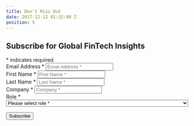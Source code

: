 ```yaml
---
title: Don't Miss Out
date: 2017-12-12 01:32:00 Z
position: 5
---
```


<div style="width: 500px;" id="mc_embed_signup">
	<form
		action="https://letstalkpayments.us7.list-manage.com/subscribe/post?u=bc57d9187dbf177fa07614fbf&amp;id=aa5e7321a3"
		method="post" id="mc-embedded-subscribe-form"
		name="mc-embedded-subscribe-form" class="validate" target="_blank"
		novalidate>
		<div id="mc_embed_signup_scroll">
			<h2>Subscribe for Global FinTech Insights</h2>
			<div class="indicates-required">
				<span class="asterisk">*</span> indicates required
			</div>
			<div class="mc-field-group">
				<label for="mce-EMAIL">Email Address <span class="asterisk">*</span>
				</label> <input type="email" value="" name="EMAIL" placeholder="Email Address *" class="required email"
					id="mce-EMAIL">
			</div>
			<div class="mc-field-group">
				<label for="mce-FNAME">First Name <span class="asterisk">*</span>
				</label> <input type="text" value="" name="FNAME" placeholder="First Name *" class="required"
					id="mce-FNAME">
			</div>
			<div class="mc-field-group">
				<label for="mce-LNAME">Last Name <span class="asterisk">*</span>
				</label> <input type="text" value="" name="LNAME" placeholder="Last Name *" class="required"
					id="mce-LNAME">
			</div>
			<div class="mc-field-group">
				<label for="mce-MMERGE3">Company <span class="asterisk">*</span>
				</label> <input type="text" value="" name="MMERGE3" placeholder="Company *" class="required"
					id="mce-MMERGE3">
			</div>
			<div class="mc-field-group">
				<label for="mce-MMERGE14">Role <span class="asterisk">*</span>
				</label> <select style="margin:0 0 15px 0;width:100%;" name="MMERGE14" class="required" id="mce-MMERGE14">
					<option value="">Please select role *</option>
					<option value="Investor">Investor</option>
					<option value="StartUp">StartUp</option>
					<option value="Financial Institution">Financial
						Institution</option>
					<option value="Media">Media</option>
					<option value="Blogger">Blogger</option>
					<option value="Influencer">Influencer</option>
					<option value="Analyst">Analyst</option>
					<option value="Other">Other</option>

				</select>
			</div>
			<div class="mc-field-group">
				<label for="mce-MMERGE19">Region <span class="asterisk">*</span>
				</label> <select style="margin:0 0 15px 0;width:100%;" name="MMERGE19" class="required" id="mce-MMERGE19">
					<option value="">Please select region *</option>
					<option value="Americas">Americas</option>
					<option value="EMEA">EMEA</option>
					<option value="APAC">APAC</option>
<option value="ALL">ALL</option>
				</select>
			</div>
			<div id="mce-responses" class="clear">
				<div class="response" id="mce-error-response" style="display: none"></div>
				<div class="response" id="mce-success-response"
					style="display: none"></div>
			</div>
			<!-- real people should not fill this in and expect good things - do not remove this or risk form bot signups-->
			<div style="position: absolute; left: -5000px;" aria-hidden="true">
				<input type="text" name="b_bc57d9187dbf177fa07614fbf_aa5e7321a3"
					tabindex="-1" value="">
			</div>
			<div class="clear">
				<input type="submit" value="Subscribe" name="subscribe"
					id="mc-embedded-subscribe" class="button">
			</div>
		</div>
	</form>
</div>
<script type='text/javascript'
	src='//s3.amazonaws.com/downloads.mailchimp.com/js/mc-validate.js'></script>
<script type='text/javascript'>
	(function($) {
		window.fnames = new Array();
		window.ftypes = new Array();
		fnames[0] = 'EMAIL';
		ftypes[0] = 'email';
		fnames[1] = 'FNAME';
		ftypes[1] = 'text';
		fnames[2] = 'LNAME';
		ftypes[2] = 'text';
		fnames[3] = 'MMERGE3';
		ftypes[3] = 'text';
		fnames[14] = 'MMERGE14';
		ftypes[14] = 'dropdown';
		fnames[19] = 'MMERGE19';
		ftypes[19] = 'dropdown';
		fnames[4] = 'MMERGE4';
		ftypes[4] = 'text';
		fnames[5] = 'MMERGE5';
		ftypes[5] = 'text';
		fnames[6] = 'MMERGE6';
		ftypes[6] = 'text';
		fnames[7] = 'MMERGE7';
		ftypes[7] = 'text';
		fnames[8] = 'MMERGE8';
		ftypes[8] = 'text';
		fnames[9] = 'MMERGE9';
		ftypes[9] = 'text';
		fnames[10] = 'MMERGE10';
		ftypes[10] = 'text';
		fnames[11] = 'MMERGE11';
		ftypes[11] = 'text';
		fnames[12] = 'MMERGE12';
		ftypes[12] = 'text';
		fnames[13] = 'MMERGE13';
		ftypes[13] = 'text';
		fnames[15] = 'MMERGE15';
		ftypes[15] = 'text';
		fnames[16] = 'MMERGE16';
		ftypes[16] = 'text';
		fnames[17] = 'MMERGE17';
		ftypes[17] = 'text';
		fnames[18] = 'MMERGE18';
		ftypes[18] = 'text';
	}(jQuery));
	var $mcj = jQuery.noConflict(true);
</script>
<!--End mc_embed_signup-->